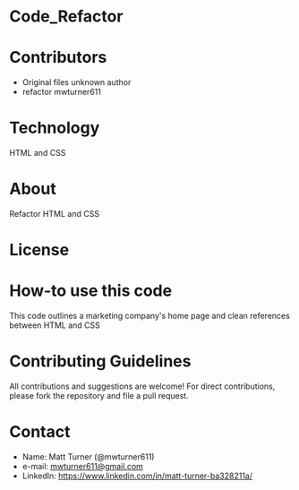 # Code_Refactor

# Contributors
* Original files unknown author
* refactor mwturner611

# Technology
HTML and CSS

# About
Refactor HTML and CSS

# License

# How-to use this code
This code outlines a marketing company's home page and clean references between HTML and CSS

# Contributing Guidelines
All contributions and suggestions are welcome! For direct contributions, please fork the repository and file a pull request.

# Contact
* Name: Matt Turner (@mwturner611)
* e-mail: mwturner611@gmail.com
* LinkedIn: https://www.linkedin.com/in/matt-turner-ba328211a/
